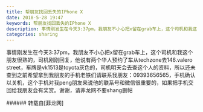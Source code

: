```yaml
---
title: 帮朋友找回丢失的IPhone X
date: 2018-5-28 19:47
keywords: 帮朋友找回丢失的IPhone X
description: 事情刚发生在今天3:37pm，我朋友不小心把x留在grab车上，这个司机和我这个朋友很熟的，司机刚刚回复，他说有两个华人预约了车从techzone去146.valero street，车牌是vk1513是toyota灰色的，司机明天会去查这个人的资料，所以还未查到之前希望拿到我朋友的手机老铁们请联系我朋友：09393656565，手机确认以关机，这个手机对我peng朋友来说他的联系号和微信很重要的，如果把手机交回给我朋友会有奖赏。谢谢，请菲龙网不要shang删帖
categories: sharing
---
```

<td class="t_f" id="postmessage_1371333">

事情刚发生在今天3:37pm，我朋友不小心把x留在grab车上，这个司机和我这个朋友很熟的，司机刚刚回复，他说有两个华人预约了车从techzone去146.valero street，车牌是vk1513是toyota灰色的，司机明天会去查这个人的资料，所以还未查到之前希望拿到我朋友的手机老铁们请联系我朋友：09393656565，手机确认以关机，这个手机对我peng朋友来说他的联系号和微信很重要的，如果把手机交回给我朋友会有奖赏。谢谢，请菲龙网不要shang删帖<br/>
</td>
###### 转载自[菲龙网]